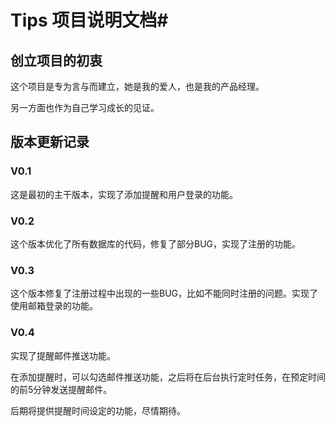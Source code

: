 # Tips 项目说明文档#

## 创立项目的初衷 ##

这个项目是专为言与而建立，她是我的爱人，也是我的产品经理。

另一方面也作为自己学习成长的见证。

## 版本更新记录 ##

### V0.1 ###

这是最初的主干版本，实现了添加提醒和用户登录的功能。

### V0.2 ###

这个版本优化了所有数据库的代码，修复了部分BUG，实现了注册的功能。

### V0.3 ###

这个版本修复了注册过程中出现的一些BUG，比如不能同时注册的问题。实现了使用邮箱登录的功能。

### V0.4 ###

实现了提醒邮件推送功能。

在添加提醒时，可以勾选邮件推送功能，之后将在后台执行定时任务，在预定时间的前5分钟发送提醒邮件。

后期将提供提醒时间设定的功能，尽情期待。

